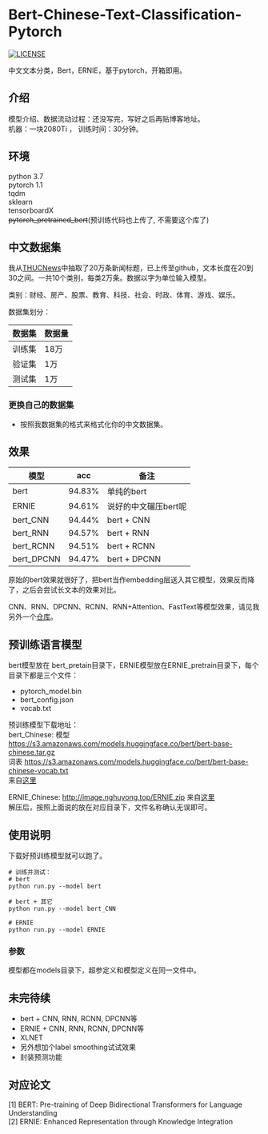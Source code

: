 # Bert-Chinese-Text-Classification-Pytorch
[![LICENSE](https://img.shields.io/badge/license-Anti%20996-blue.svg)](https://github.com/996icu/996.ICU/blob/master/LICENSE)

中文文本分类，Bert，ERNIE，基于pytorch，开箱即用。

## 介绍
模型介绍、数据流动过程：还没写完，写好之后再贴博客地址。  
机器：一块2080Ti ， 训练时间：30分钟。  

## 环境
python 3.7  
pytorch 1.1  
tqdm  
sklearn  
tensorboardX  
~~pytorch_pretrained_bert~~(预训练代码也上传了, 不需要这个库了)  


## 中文数据集
我从[THUCNews](http://thuctc.thunlp.org/)中抽取了20万条新闻标题，已上传至github，文本长度在20到30之间。一共10个类别，每类2万条。数据以字为单位输入模型。

类别：财经、房产、股票、教育、科技、社会、时政、体育、游戏、娱乐。

数据集划分：

数据集|数据量
--|--
训练集|18万
验证集|1万
测试集|1万


### 更换自己的数据集
 - 按照我数据集的格式来格式化你的中文数据集。  


## 效果

模型|acc|备注
--|--|--
bert|94.83%|单纯的bert
ERNIE|94.61%|说好的中文碾压bert呢  
bert_CNN|94.44%|bert + CNN  
bert_RNN|94.57%|bert + RNN  
bert_RCNN|94.51%|bert + RCNN  
bert_DPCNN|94.47%|bert + DPCNN  

原始的bert效果就很好了，把bert当作embedding层送入其它模型，效果反而降了，之后会尝试长文本的效果对比。

CNN、RNN、DPCNN、RCNN、RNN+Attention、FastText等模型效果，请见我另外一个[仓库](https://github.com/649453932/Chinese-Text-Classification-Pytorch)。  

## 预训练语言模型
bert模型放在 bert_pretain目录下，ERNIE模型放在ERNIE_pretrain目录下，每个目录下都是三个文件：
 - pytorch_model.bin  
 - bert_config.json  
 - vocab.txt  

预训练模型下载地址：  
bert_Chinese: 模型 https://s3.amazonaws.com/models.huggingface.co/bert/bert-base-chinese.tar.gz  
              词表 https://s3.amazonaws.com/models.huggingface.co/bert/bert-base-chinese-vocab.txt  
来自[这里](https://github.com/huggingface/pytorch-transformers) 
  
ERNIE_Chinese: http://image.nghuyong.top/ERNIE.zip  来自[这里](https://github.com/nghuyong/ERNIE-Pytorch)  
解压后，按照上面说的放在对应目录下，文件名称确认无误即可。  

## 使用说明
下载好预训练模型就可以跑了。
```
# 训练并测试：
# bert
python run.py --model bert

# bert + 其它
python run.py --model bert_CNN

# ERNIE
python run.py --model ERNIE
```

### 参数
模型都在models目录下，超参定义和模型定义在同一文件中。  

## 未完待续
 - bert + CNN, RNN, RCNN, DPCNN等  
 - ERNIE + CNN, RNN, RCNN, DPCNN等  
 - XLNET  
 - 另外想加个label smoothing试试效果  
 - 封装预测功能


## 对应论文
[1] BERT: Pre-training of Deep Bidirectional Transformers for Language Understanding  
[2] ERNIE: Enhanced Representation through Knowledge Integration  
